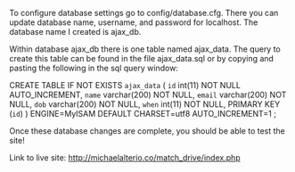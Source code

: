 To configure database settings go to config/database.cfg. There you can update database name, username, and password for localhost. The database name I created is ajax_db.

Within database ajax_db there is one table named ajax_data. The query to create this table can be found in the file ajax_data.sql or by copying and pasting the following in the sql query window:

CREATE TABLE IF NOT EXISTS `ajax_data` (
  `id` int(11) NOT NULL AUTO_INCREMENT,
  `name` varchar(200) NOT NULL,
  `email` varchar(200) NOT NULL,
  `dob` varchar(200) NOT NULL,
  `when` int(11) NOT NULL,
  PRIMARY KEY (`id`)
) ENGINE=MyISAM DEFAULT CHARSET=utf8 AUTO_INCREMENT=1 ;



Once these database changes are complete, you should be able to test the site!



Link to live site:
http://michaelalterio.co/match_drive/index.php

